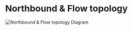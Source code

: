 # Northbound & Flow topology

![Northbound & Flow topology Diagram](https://github.com/telstra/open-kilda/tree/master/docs/design/usecase/northbound-and-flow-topology.svg)
